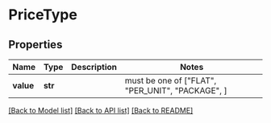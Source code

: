 # PriceType


## Properties
Name | Type | Description | Notes
------------ | ------------- | ------------- | -------------
**value** | **str** |  |  must be one of ["FLAT", "PER_UNIT", "PACKAGE", ]

[[Back to Model list]](../README.md#documentation-for-models) [[Back to API list]](../README.md#documentation-for-api-endpoints) [[Back to README]](../README.md)



